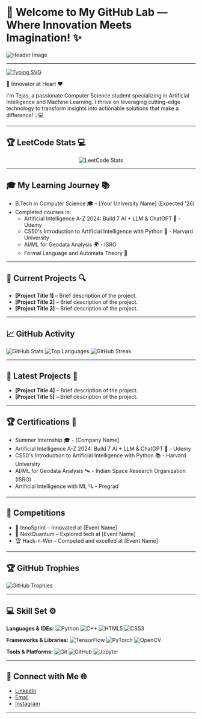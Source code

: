 # 🌟 Welcome to My GitHub Lab — Where Innovation Meets Imagination! ✨

![Header Image](https://your-image-hosting.com/your-header-image.png)

---

[![Typing SVG](https://readme-typing-svg.demolab.com?font=Fira+Code&duration=4500&pause=900&width=435&lines=Hi+there!+%E2%9C%A8+I+am+Tejas+%E2%9C%A8;Welcome+to+my+profile!+%F0%9F%92%BB;Always+learning+new+things+%F0%9F%8F%86)](https://git.io/typing-svg)

🚀 Innovator at Heart ❤️

I'm Tejas, a passionate Computer Science student specializing in Artificial Intelligence and Machine Learning. I thrive on leveraging cutting-edge technology to transform insights into actionable solutions that make a difference! 💡💻

---

## 🏆 LeetCode Stats 💻

<p align="center">
  <img src="https://leetcard.jacoblin.cool/CS23B039?theme=dark" alt="LeetCode Stats">
</p>

---

## 🎓 My Learning Journey 📚

- B.Tech in Computer Science 🎓 - [Your University Name] (Expected '26)
- Completed courses in:
  - Artificial Intelligence A-Z 2024: Build 7 AI + LLM & ChatGPT 🧠 - Udemy
  - CS50's Introduction to Artificial Intelligence with Python 🍏 - Harvard University
  - AI/ML for Geodata Analysis 🌍 - ISRO
  - Formal Language and Automata Theory 📖

---

## 👷 Current Projects 🔍

- **[Project Title 1]** – Brief description of the project.
- **[Project Title 2]** – Brief description of the project.
- **[Project Title 3]** – Brief description of the project.

---

## 📈 GitHub Activity

![GitHub Stats](https://github-readme-stats.vercel.app/api?username=GreatTejas&show_icons=true&theme=radical)
![Top Languages](https://github-readme-stats.vercel.app/api/top-langs/?username=GreatTejas&layout=compact&theme=radical)
![GitHub Streak](https://github-readme-streak-stats.herokuapp.com/?user=GreatTejas&theme=radical)

---

## 🌱 Latest Projects 🚀

- **[Project Title 4]** – Brief description of the project.
- **[Project Title 5]** – Brief description of the project.

---

## 🏆 Certifications 📜

- Summer Internship 🎓 - [Company Name]
- Artificial Intelligence A-Z 2024: Build 7 AI + LLM & ChatGPT 🥇 - Udemy
- CS50's Introduction to Artificial Intelligence with Python 📚 - Harvard University
- AI/ML for Geodata Analysis 🛰 - Indian Space Research Organization (ISRO)
- Artificial Intelligence with ML 🔍 - Pregrad

---

## 🎉 Competitions

- 🌟 InnoSprint – Innovated at [Event Name]
- 🚀 NextQuantum – Explored tech at [Event Name]
- 🏆 Hack-n-Win – Competed and excelled at [Event Name]

---

## 🏆 GitHub Trophies

![GitHub Trophies](https://github-profile-trophy.vercel.app/?username=GreatTejas&theme=radical&no-frame=false&no-bg=true&margin-w=4)

---

## 💻 Skill Set ⚙️

**Languages & IDEs:**
![Python](https://img.shields.io/badge/Python-3776AB?style=flat&logo=python&logoColor=white)
![C++](https://img.shields.io/badge/C++-00599C?style=flat&logo=cplusplus)
![HTML5](https://img.shields.io/badge/HTML5-E34F26?style=flat&logo=html5&logoColor=white)
![CSS3](https://img.shields.io/badge/CSS3-1572B6?style=flat&logo=css3&logoColor=white)

**Frameworks & Libraries:**
![TensorFlow](https://img.shields.io/badge/TensorFlow-FF6F00?style=flat&logo=tensorflow)
![PyTorch](https://img.shields.io/badge/PyTorch-EE4C2C?style=flat&logo=pytorch)
![OpenCV](https://img.shields.io/badge/OpenCV-5C3EE8?style=flat&logo=opencv)

**Tools & Platforms:**
![Git](https://img.shields.io/badge/Git-F05032?style=flat&logo=git)
![GitHub](https://img.shields.io/badge/GitHub-181717?style=flat&logo=github)
![Jupyter](https://img.shields.io/badge/Jupyter-FA743E?style=flat&logo=jupyter)

---

## 🤝 Connect with Me 🌐

- [LinkedIn](https://www.linkedin.com/in/your-linkedin-profile/)
- [Email](mailto:your-email@example.com)
- [Instagram](https://www.instagram.com/your-instagram-profile/)

---

